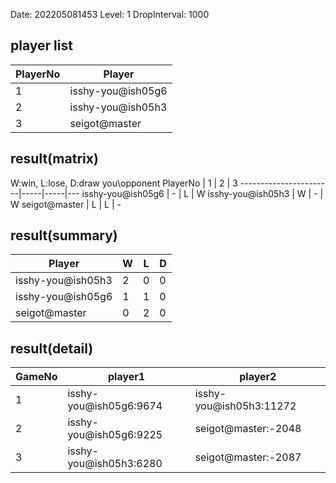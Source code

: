 Date: 202205081453
Level: 1
DropInterval: 1000
## player list
PlayerNo  |  Player
----------|-------------------
1         |  isshy-you@ish05g6
2         |  isshy-you@ish05h3
3         |  seigot@master
## result(matrix)
W:win, L:lose, D:draw
you\opponent PlayerNo  |  1  |  2  |  3
-----------------------|-----|-----|---
isshy-you@ish05g6      |  -  |  L  |  W
isshy-you@ish05h3      |  W  |  -  |  W
seigot@master          |  L  |  L  |  -
## result(summary)
Player             |  W  |  L  |  D
-------------------|-----|-----|---
isshy-you@ish05h3  |  2  |  0  |  0
isshy-you@ish05g6  |  1  |  1  |  0
seigot@master      |  0  |  2  |  0
## result(detail)
GameNo  |  player1                 |  player2
--------|--------------------------|-------------------------
1       |  isshy-you@ish05g6:9674  |  isshy-you@ish05h3:11272
2       |  isshy-you@ish05g6:9225  |  seigot@master:-2048
3       |  isshy-you@ish05h3:6280  |  seigot@master:-2087
